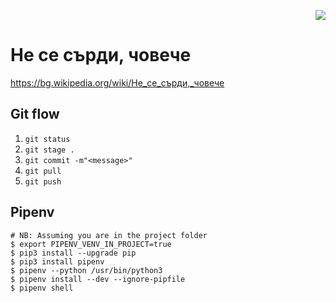 <p align="right"><img src="https://github.com/mapto/4oBe4e/workflows/build/badge.svg"></p>
<p align="center"<img src="https://i.ibb.co/6HMkNLY/1551803344-ne-se-surdi.jpg" width="300"></p>

# Не се сърди, човече

https://bg.wikipedia.org/wiki/Не_се_сърди,_човече

## Git flow

1. ```git status```
1. ```git stage .```
1. ```git commit -m"<message>"```
1. ```git pull```
1. ```git push```

## Pipenv

```
# NB: Assuming you are in the project folder
$ export PIPENV_VENV_IN_PROJECT=true
$ pip3 install --upgrade pip
$ pip3 install pipenv
$ pipenv --python /usr/bin/python3
$ pipenv install --dev --ignore-pipfile
$ pipenv shell
```
